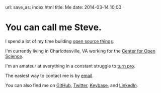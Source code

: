 url: 
save_as: index.html
title: Me
date: 2014-03-14 10:00

<h1 class="lead">You can call me Steve.</h1>

I spend a lot of my time building [open source things][github].

I'm currently living in Charlottesville, VA working for the [Center for Open Science][cos]. 

I'm an amateur at everything in a constant struggle to [turn pro]({filename}../2013-03-24-a-professional-reinvents-himself---pressfield.md).

The easiest way to contact me is by [email][email].

You can also find me on [GitHub][github], [Twitter][], [Keybase][], and [LinkedIn][linkedin].


[email]: mailto:sloria1@gmail.com
[marlerlab]: http://psych.wisc.edu/marler/index.htm
[waisman]: http://brainimaging.waisman.wisc.edu/
[github]: http://www.github.com/sloria
[linkedin]: http://www.linkedin.com/in/sloria
[Twitter]: https://www.twitter.com/sloria1
[Keybase]: https://keybase.io/sloria
[cos]: http://centerforopenscience.org/

